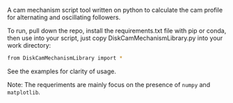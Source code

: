 A cam mechanism script tool written on python to calculate the cam profile for alternating and oscillating followers.


To run, pull down the repo, install the requirements.txt file with pip or conda, then use into your script, just copy DiskCamMechanismLibrary.py into your work directory:

```bash
from DiskCamMechanismLibrary import *
```

See the examples for clarity of usage.

Note: The requeriments are mainly focus on the presence of ```numpy``` and ```matplotlib```.
